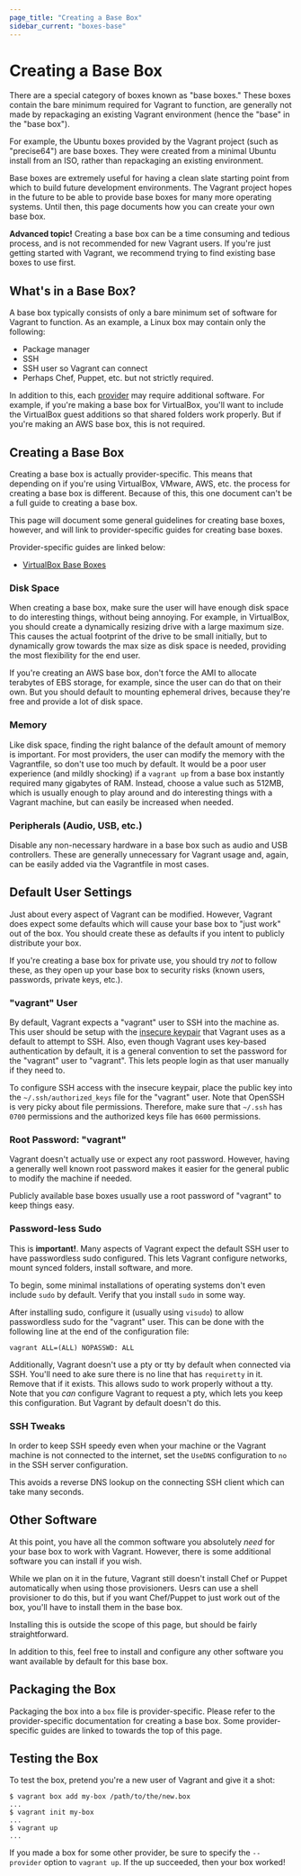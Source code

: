 ```yaml
---
page_title: "Creating a Base Box"
sidebar_current: "boxes-base"
---
```


# Creating a Base Box

There are a special category of boxes known as "base boxes." These boxes
contain the bare minimum required for Vagrant to function, are generally
not made by repackaging an existing Vagrant environment (hence the "base"
in the "base box").

For example, the Ubuntu boxes provided by the Vagrant project (such as
"precise64") are base boxes. They were created from a minimal Ubuntu install
from an ISO, rather than repackaging an existing environment.

Base boxes are extremely useful for having a clean slate starting point from
which to build future development environments. The Vagrant project hopes
in the future to be able to provide base boxes for many more operating systems.
Until then, this page documents how you can create your own base box.

<div class="alert alert-block alert-warn">
<p>
<strong>Advanced topic!</strong> Creating a base box can be a time consuming
and tedious process, and is not recommended for new Vagrant users. If you're
just getting started with Vagrant, we recommend trying to find existing
base boxes to use first.
</p>
</div>

## What's in a Base Box?

A base box typically consists of only a bare minimum set of software
for Vagrant to function. As an example, a Linux box may contain only the
following:

* Package manager
* SSH
* SSH user so Vagrant can connect
* Perhaps Chef, Puppet, etc. but not strictly required.

In addition to this, each [provider](/v2/providers/index.html) may require
additional software. For example, if you're making a base box for VirtualBox,
you'll want to include the VirtualBox guest additions so that shared folders
work properly. But if you're making an AWS base box, this is not required.

## Creating a Base Box

Creating a base box is actually provider-specific. This means that depending
on if you're using VirtualBox, VMware, AWS, etc. the process for creating
a base box is different. Because of this, this one document can't be a
full guide to creating a base box.

This page will document some general guidelines for creating base boxes,
however, and will link to provider-specific guides for creating base
boxes.

Provider-specific guides are linked below:

* [VirtualBox Base Boxes](/v2/virtualbox/boxes.html)

### Disk Space

When creating a base box, make sure the user will have enough disk space
to do interesting things, without being annoying. For example, in VirtualBox,
you should create a dynamically resizing drive with a large maximum size.
This causes the actual footprint of the drive to be small initially, but
to dynamically grow towards the max size as disk space is needed, providing
the most flexibility for the end user.

If you're creating an AWS base box, don't force the AMI to allocate
terabytes of EBS storage, for example, since the user can do that on their
own. But you should default to mounting ephemeral drives, because they're
free and provide a lot of disk space.

### Memory

Like disk space, finding the right balance of the default amount of memory
is important. For most providers, the user can modify the memory with
the Vagrantfile, so don't use too much by default. It would be a poor
user experience (and mildly shocking) if a `vagrant up` from a base box
instantly required many gigabytes of RAM. Instead, choose a value such
as 512MB, which is usually enough to play around and do interesting things
with a Vagrant machine, but can easily be increased when needed.

### Peripherals (Audio, USB, etc.)

Disable any non-necessary hardware in a base box such as audio and USB
controllers. These are generally unnecessary for Vagrant usage and, again,
can be easily added via the Vagrantfile in most cases.

## Default User Settings

Just about every aspect of Vagrant can be modified. However, Vagrant does
expect some defaults which will cause your base box to "just work" out
of the box. You should create these as defaults if you intent to publicly
distribute your box.

If you're creating a base box for private use, you should try _not_ to
follow these, as they open up your base box to security risks (known
users, passwords, private keys, etc.).

### "vagrant" User

By default, Vagrant expects a "vagrant" user to SSH into the machine as.
This user should be setup with the
[insecure keypair](https://github.com/mitchellh/vagrant/tree/master/keys)
that Vagrant uses as a default to attempt to SSH. Also, even though
Vagrant uses key-based authentication by default, it is a general convention
to set the password for the "vagrant" user to "vagrant". This lets people
login as that user manually if they need to.

To configure SSH access with the insecure keypair, place the public
key into the `~/.ssh/authorized_keys` file for the "vagrant" user. Note
that OpenSSH is very picky about file permissions. Therefore, make sure
that `~/.ssh` has `0700` permissions and the authorized keys file has
`0600` permissions.

### Root Password: "vagrant"

Vagrant doesn't actually use or expect any root password. However, having
a generally well known root password makes it easier for the general public
to modify the machine if needed.

Publicly available base boxes usually use a root password of "vagrant" to
keep things easy.

### Password-less Sudo

This is **important!**. Many aspects of Vagrant expect the default SSH user
to have passwordless sudo configured. This lets Vagrant configure networks,
mount synced folders, install software, and more.

To begin, some minimal installations of operating systems don't even include
`sudo` by default. Verify that you install `sudo` in some way.

After installing sudo, configure it (usually using `visudo`) to allow
passwordless sudo for the "vagrant" user. This can be done with the
following line at the end of the configuration file:

```
vagrant ALL=(ALL) NOPASSWD: ALL
```

Additionally, Vagrant doesn't use a pty or tty by default when connected
via SSH. You'll need to ake sure there is no line that has `requiretty` in
it. Remove that if it exists. This allows sudo to work properly without a
tty. Note that you _can_ configure Vagrant to request a pty, which lets
you keep this configuration. But Vagrant by default doesn't do this.

### SSH Tweaks

In order to keep SSH speedy even when your machine or the Vagrant machine
is not connected to the internet, set the `UseDNS` configuration to `no`
in the SSH server configuration.

This avoids a reverse DNS lookup on the connecting SSH client which
can take many seconds.

## Other Software

At this point, you have all the common software you absolutely _need_ for
your base box to work with Vagrant. However, there is some additional software
you can install if you wish.

While we plan on it in the future, Vagrant still doesn't install Chef
or Puppet automatically when using those provisioners. Uesrs can use a shell
provisioner to do this, but if you want Chef/Puppet to just work out of the
box, you'll have to install them in the base box.

Installing this is outside the scope of this page, but should be fairly
straightforward.

In addition to this, feel free to install and configure any other software
you want available by default for this base box.

## Packaging the Box

Packaging the box into a `box` file is provider-specific. Please refer to
the provider-specific documentation for creating a base box. Some
provider-specific guides are linked to towards the top of this page.

## Testing the Box

To test the box, pretend you're a new user of Vagrant and give it a shot:

```
$ vagrant box add my-box /path/to/the/new.box
...
$ vagrant init my-box
...
$ vagrant up
...
```

If you made a box for some other provider, be sure to specify the
`--provider` option to `vagrant up`. If the up succeeded, then your
box worked!
